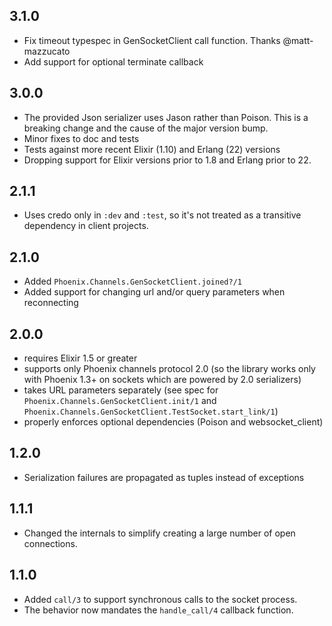 ## 3.1.0

- Fix timeout typespec in GenSocketClient call function. Thanks @matt-mazzucato
- Add support for optional terminate callback

## 3.0.0

- The provided Json serializer uses Jason rather than Poison. This is a breaking change and the cause of the major version bump.
- Minor fixes to doc and tests
- Tests against more recent Elixir (1.10) and Erlang (22) versions
- Dropping support for Elixir versions prior to 1.8 and Erlang prior to 22.

## 2.1.1

- Uses credo only in `:dev` and `:test`, so it's not treated as a transitive dependency in client projects.

## 2.1.0

- Added `Phoenix.Channels.GenSocketClient.joined?/1`
- Added support for changing url and/or query parameters when reconnecting

## 2.0.0

- requires Elixir 1.5 or greater
- supports only Phoenix channels protocol 2.0 (so the library works only with Phoenix 1.3+ on sockets which are powered by 2.0 serializers)
- takes URL parameters separately (see spec for `Phoenix.Channels.GenSocketClient.init/1` and `Phoenix.Channels.GenSocketClient.TestSocket.start_link/1`)
- properly enforces optional dependencies (Poison and websocket_client)

## 1.2.0

- Serialization failures are propagated as tuples instead of exceptions

## 1.1.1

- Changed the internals to simplify creating a large number of open connections.

## 1.1.0

- Added `call/3` to support synchronous calls to the socket process.
- The behavior now mandates the `handle_call/4` callback function.
